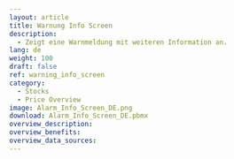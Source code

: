 ```yaml
---
layout: article
title: Warnung Info Screen
description: 
  - Zeigt eine Warnmeldung mit weiteren Information an.
lang: de
weight: 100
draft: false
ref: warning_info_screen
category:
  - Stocks
  - Price Overview
image: Alarm_Info_Screen_DE.png
download: Alarm_Info_Screen_DE.pbmx
overview_description:
overview_benefits:
overview_data_sources:
---
```

